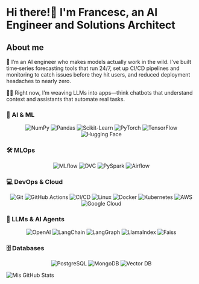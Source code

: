 # Hi there!👋 I'm Francesc, an AI Engineer and Solutions Architect

## About me
👋 I’m an AI engineer who makes models actually work in the wild. I’ve built time‑series forecasting tools that run 24/7, set up CI/CD pipelines and monitoring to catch issues before they hit users, and reduced deployment headaches to nearly zero.

🧑‍💻 Right now, I’m weaving LLMs into apps—think chatbots that understand context and assistants that automate real tasks.

### 🤖 AI & ML  
<p align="center">
  <img alt="NumPy"        src="https://img.shields.io/badge/-NumPy-013243?style=for-the-badge&logo=numpy&logoColor=white" />
  <img alt="Pandas"       src="https://img.shields.io/badge/-Pandas-150458?style=for-the-badge&logo=pandas&logoColor=white" />
  <img alt="Scikit-Learn" src="https://img.shields.io/badge/-Scikit--Learn-F7931E?style=for-the-badge&logo=scikit-learn&logoColor=white" />
  <img alt="PyTorch"      src="https://img.shields.io/badge/-PyTorch-EE4C2C?style=for-the-badge&logo=pytorch&logoColor=white" />
  <img alt="TensorFlow"   src="https://img.shields.io/badge/-TensorFlow-FF6F00?style=for-the-badge&logo=tensorflow&logoColor=white" />
  <img alt="Hugging Face" src="https://img.shields.io/badge/-Hugging_Face-FF9900?style=for-the-badge&logo=huggingface&logoColor=white" />
</p>

### 🛠️ MLOps  
<p align="center">
  <img alt="MLflow" src="https://img.shields.io/badge/-MLflow-24A0ED?style=for-the-badge&logo=mlflow&logoColor=white" />
  <img alt="DVC"    src="https://img.shields.io/badge/-DVC-5E4B8B?style=for-the-badge&logo=dvc&logoColor=white" />
  <img alt="PySpark" src="https://img.shields.io/badge/-PySpark-E25A1C?style=for-the-badge&logo=apachespark&logoColor=white" />
  <img alt="Airflow" src="https://img.shields.io/badge/-Airflow-017CEE?style=for-the-badge&logo=apache-airflow&logoColor=white" />
</p>

### 💻 DevOps & Cloud  
<p align="center">
  <img alt="Git"              src="https://img.shields.io/badge/-Git-F05032?style=for-the-badge&logo=git&logoColor=white" />
  <img alt="GitHub Actions"   src="https://img.shields.io/badge/-GitHub_Actions-2088FF?style=for-the-badge&logo=github-actions&logoColor=white" />
  <img alt="CI/CD"            src="https://img.shields.io/badge/-CI%2FCD-0078D4?style=for-the-badge&logo=azuredevops&logoColor=white" />
  <img alt="Linux"            src="https://img.shields.io/badge/-Linux-FCC624?style=for-the-badge&logo=linux&logoColor=black" />
  <img alt="Docker"           src="https://img.shields.io/badge/-Docker-2496ED?style=for-the-badge&logo=docker&logoColor=white" />
  <img alt="Kubernetes"       src="https://img.shields.io/badge/-Kubernetes-326CE5?style=for-the-badge&logo=kubernetes&logoColor=white" />
  <img alt="AWS"              src="https://img.shields.io/badge/-AWS-FF9900?style=for-the-badge&logo=amazon-aws&logoColor=white" />
  <img alt="Google Cloud"     src="https://img.shields.io/badge/-GCP-4285F4?style=for-the-badge&logo=google-cloud&logoColor=white" />
</p>

### 🧠 LLMs & AI Agents  
<p align="center">
  <img alt="OpenAI"      src="https://img.shields.io/badge/-OpenAI-412991?style=for-the-badge&logo=openai&logoColor=white" />
  <img alt="LangChain"   src="https://img.shields.io/badge/-LangChain-0E7C4B?style=for-the-badge&logo=langchain&logoColor=white" />
  <img alt="LangGraph"   src="https://img.shields.io/badge/-LangGraph-006400?style=for-the-badge&logo=langgraph&logoColor=white" />
  <img alt="LlamaIndex"  src="https://img.shields.io/badge/-LlamaIndex-5E4B8B?style=for-the-badge&logo=ollama&logoColor=white" />
  <img alt="Faiss"       src="https://img.shields.io/badge/-Faiss-5271FF?style=for-the-badge&logo=faiss&logoColor=white" />
</p>

### 🗄️ Databases  
<p align="center">
  <img alt="PostgreSQL" src="https://img.shields.io/badge/-PostgreSQL-336791?style=for-the-badge&logo=postgresql&logoColor=white" />
  <img alt="MongoDB"     src="https://img.shields.io/badge/-MongoDB-47A248?style=for-the-badge&logo=mongodb&logoColor=white" />
  <img alt="Vector DB"   src="https://img.shields.io/badge/-Vector_DB-673AB7?style=for-the-badge" />
</p>




![Mis GitHub Stats](https://github-readme-stats.vercel.app/api/top-langs/?username=cescdovi)

